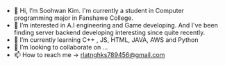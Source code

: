 - 👋 Hi, I’m Soohwan Kim. I'm currently a student in Computer programming major in Fanshawe College.
- 👀 I’m interested in A.I engineering and Game developing. And I've been finding server backend developing interesting since quite recently.
- 🌱 I’m currently learning C++ , JS, HTML, JAVA, AWS and Python
- 💞️ I’m looking to collaborate on ...
- 📫 How to reach me -> rlatnghks789456@gmail.com

<!---
Soohwan123/Soohwan123 is a ✨ special ✨ repository because its `README.md` (this file) appears on your GitHub profile.
You can click the Preview link to take a look at your changes.
--->
